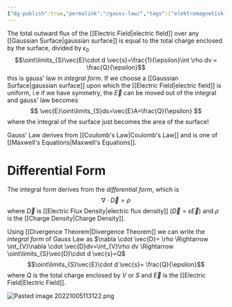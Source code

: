 ```yaml
---
{"dg-publish":true,"permalink":"/gauss-law/","tags":["elektromagnetiskfältteori"]}
---
```


The total outward flux of the [[Electric Field\|electric field]] over any [[Gaussian Surface\|gaussian surface]] is equal to the total charge enclosed by the surface, divided by $\epsilon_{0}$
$$\oint\limits_{S}\vec{E}\cdot d \vec{s}=\frac{1}{\epsilon}\int \rho dv = \frac{Q}{\epsilon}$$
this is gauss' law in *integral form*. If we choose a [[Gaussian Surface\|gaussian surface]] upon which the [[Electric Field\|electric field]] is uniform, i.e if we have symmetry, the $\vec{E}$ can be moved out of the integral and gauss' law becomes
$$
\vec{E}\oint\limits_{S}ds=\vec{E}A=\frac{Q}{\epsilon}
$$
where the integral of the surface just becomes the area of the surface! 


Gauss' Law derives from [[Coulomb's Law\|Coulomb's Law]] and is one of [[Maxwell's Equations\|Maxwell's Equations]].

# Differential Form
The integral form derives from the *differential form*, which is
$$\nabla \cdot\vec{D}=\rho $$
where $\vec{D}$ is [[Electric Flux Density\|electric flux density]] ($\vec{D}=\epsilon\vec{E}$) and $\rho$ is the [[Charge Density\|Charge Density]].

Using [[Divergence Theorem\|Divergence Theorem]] we can write the *integral form* of Gauss Law as $\nabla \cdot \vec{D}= \rho \Rightarrow \int_{V}\nabla \cdot \vec{D}dv=\int_{V}\rho dv \Rightarrow \oint\limits_{S}\vec{D}\cdot d \vec{s}=Q$
$$\oint\limits_{S}\vec{E}\cdot d \vec{s}= \frac{Q}{\epsilon}$$ where $Q$ is the total charge enclosed by $V$ or $S$ and $\vec{E}$ is the [[Electric Field\|Electric Field]].

![Pasted image 20221005113122.png](/img/user/images/Pasted%20image%2020221005113122.png)
